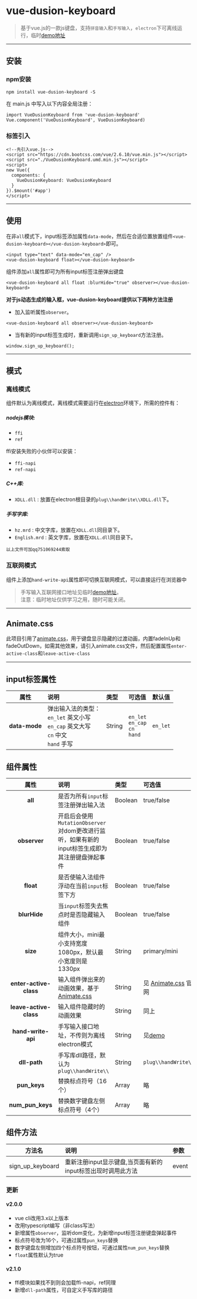 # vue-dusion-keyboard

> 基于vue.js的一款js键盘，支持`拼音输入`和`手写输入`，`electron`下可离线运行，临时[demo地址](http://jsrtj.fotoit.cn/iis/keyboard-demo/)
---

## 安装
### npm安装
```
npm install vue-dusion-keyboard -S
```
在 main.js 中写入以下内容全局注册：
```
import VueDusionKeyboard from 'vue-dusion-keyboard'
Vue.component('VueDusionKeyboard', VueDusionKeyboard)
```

### 标签引入
```
<!--先引入vue.js-->
<script src="https://cdn.bootcss.com/vue/2.6.10/vue.min.js"></script>
<script src="./VueDusionKeyboard.umd.min.js"></script>
<script>
new Vue({
  components: {
    VueDusionKeyboard: VueDusionKeyboard
  }
}).$mount('#app')
</script>
```

---
## 使用
在非`all`模式下，input标签添加属性`data-mode`，然后在合适位置放置组件`<vue-dusion-keyboard></vue-dusion-keyboard>`即可。
```
<input type="text" data-mode="en_cap" />
<vue-dusion-keyboard float></vue-dusion-keyboard>
```

组件添加`all`属性即可为所有input标签注册弹出键盘
```
<vue-dusion-keyboard all float :blurHide="true" observer></vue-dusion-keyboard>
```

**对于js动态生成的输入框，vue-dusion-keyboard提供以下两种方法注册**
- 加入监听属性`observer`。
```
<vue-dusion-keyboard all observer></vue-dusion-keyboard>
```
- 当有新的input标签生成时，重新调用`sign_up_keyboard`方法注册。
```
window.sign_up_keyboard();
```
---

## 模式

### 离线模式
组件默认为离线模式，离线模式需要运行在[electron](https://electronjs.org)环境下，所需的控件有：
##### nodejs模块:
- `ffi`
- `ref`

ffi安装失败的小伙伴可以安装：
- `ffi-napi`
- `ref-napi`

##### C++库:
- `XDLL.dll` : 放置在electron根目录的`plug\\handWrite\\XDLL.dll`下。
##### 手写字库:
- `hz.mrd` : 中文字库，放置在`XDLL.dll`同目录下。
- `English.mrd` : 英文字库，放置在`XDLL.dll`同目录下。

```以上文件可加qq751069244索取```

### 互联网模式
组件上添加`hand-write-api`属性即可切换互联网模式，可以直接运行在浏览器中
> 手写输入互联网接口地址见临时[demo地址](http://jsrtj.fotoit.cn/iis/keyboard-demo/)。<br>注意：临时地址仅供学习之用，随时可能关闭。
---
## Animate.css
此项目引用了[animate.css](https://daneden.github.io/animate.css/)，用于键盘显示隐藏的过渡动画，内置fadeInUp和fadeOutDown，如需其他效果，请引入animate.css文件，然后配置属性`enter-active-class`和`leave-active-class`

---
## input标签属性
|属性|说明|类型|可选值|默认值|
|:-:|:-|:-|:-|:-|
|**data-mode**|弹出输入法的类型：<br>`en_let` 英文小写<br>`en_cap` 英文大写<br>`cn` 中文<br>`hand` 手写|String|`en_let`<br>`en_cap`<br>`cn`<br>`hand`|`en_let`|

## 组件属性
|属性|说明|类型|可选值|默认值|
|:-:|:-|:-|:-|:-|
|**all**|是否为所有`input`标签注册弹出输入法|Boolean|true/false|false|
|**observer**|开启后会使用`MutationObserver`对dom更改进行监听，如果有新的input标签生成即为其注册键盘弹起事件|Boolean|true/false|true|
|**float**|是否使输入法组件浮动在当前`input`标签下方|Boolean|true/false|true|
|**blurHide**|当`input`标签失去焦点时是否隐藏输入组件|Boolean|true/false|true|
|**size**|组件大小，mini最小支持宽度1080px，默认最小宽度则是1330px|String|primary/mini|primary|
|**enter-active-class**|输入组件弹出来的动画效果，基于[Animate.css](https://daneden.github.io/animate.css/)|String|见 [Animate.css](https://daneden.github.io/animate.css/) 官网|fadeInUp|
|**leave-active-class**|输入组件隐藏时的动画效果|String|同上|fadeOutDown|
|**hand-write-api**|手写输入接口地址，不传则为离线electron模式|String|见[demo](http://jsrtj.fotoit.cn/iis/keyboard-demo/)|无
|**dll-path**|手写库dll路径，默认为`plug\\handWrite\\`|String|`plug\\handWrite\\`|无
|**pun_keys**|替换标点符号（16个）|Array|略|无
|**num_pun_keys**|替换数字键盘左侧标点符号（4个）|Array|略|无

## 组件方法
|方法名|说明|参数|
|:-:|:-|:-|
|sign_up_keyboard|重新注册input显示键盘,当页面有新的input标签出现时调用此方法|event|

### 更新
#### **v2.0.0**
- vue cli改用3.x以上版本
- 改用typescript编写（非class写法）
- 新增属性`observer`，监听dom变化，为新增input标签注册键盘弹起事件
- 标点符号改为16个，可通过属性`pun_keys`替换
- 数字键盘左侧增加四个标点符号按钮，可通过属性`num_pun_keys`替换
- `float`属性默认为true

#### **v2.1.0**
- ffi模块如果找不到则会加载ffi-napi，ref同理
- 新增`dll-path`属性，可自定义手写库的路径